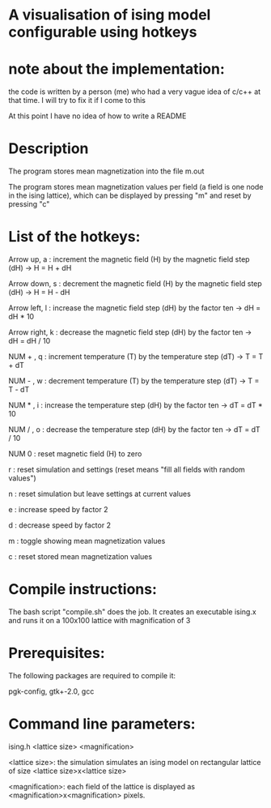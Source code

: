 # A visualisation of ising model configurable using hotkeys
 
# note about the implementation: 
the code is written by a person (me) who had a very vague idea of c/c++ at that time. I will try to fix it if I come to this

At this point I have no idea of how to write a README

# Description
The program stores mean magnetization into the file m.out

The program stores mean magnetization values per field (a field is one node in the ising lattice), which can be displayed by pressing "m" and reset by pressing "c"


# List of the hotkeys:
Arrow up, a    : increment the magnetic field (H) by the magnetic field step (dH) -> H = H + dH

Arrow down, s  : decrement the magnetic field (H) by the magnetic field step (dH) -> H = H - dH

Arrow left, l  : increase the magnetic field step (dH) by the factor ten -> dH = dH * 10

Arrow right, k : decrease the magnetic field step (dH) by the factor ten -> dH = dH / 10

NUM + , q      : increment temperature (T) by the temperature step (dT) -> T = T + dT

NUM - , w      : decrement temperature (T) by the temperature step (dT) -> T = T - dT

NUM * , i      : increase the temperature step (dH) by the factor ten -> dT = dT * 10

NUM / , o      : decrease the temperature step (dH) by the factor ten -> dT = dT / 10

NUM 0          : reset magnetic field (H) to zero

r              : reset simulation and settings (reset means "fill all fields with random values")

n              : reset simulation but leave settings at current values

e              : increase speed by factor 2

d              : decrease speed by factor 2

m              : toggle showing mean magnetization values

c              : reset stored mean magnetization values


# Compile instructions: 
The bash script "compile.sh" does the job. It creates an executable ising.x and runs it on a 100x100 lattice with magnification of 3
 

# Prerequisites: 
The following packages are required to compile it:

pgk-config, gtk+-2.0, gcc
 


# Command line parameters: 
ising.h \<lattice size\> \<magnification\>

\<lattice size\>: the simulation simulates an ising model on rectangular lattice of size \<lattice size\>x\<lattice size\>

\<magnification\>: each field of the lattice is displayed as \<magnification\>x\<magnification\> pixels. 
